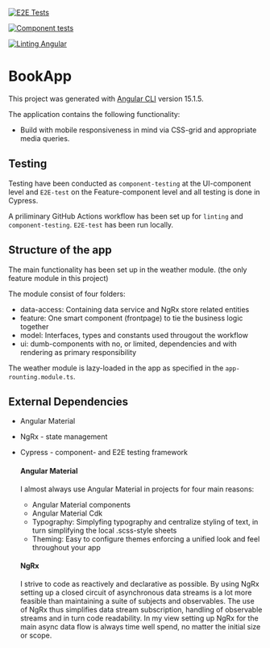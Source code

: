 [![E2E Tests](https://github.com/bjartejensen/book-app/actions/workflows/e2e-tests.yml/badge.svg)](https://github.com/bjartejensen/book-app/actions/workflows/e2e-tests.yml)

[![Component tests](https://github.com/bjartejensen/book-app/actions/workflows/component-tests.yml/badge.svg)](https://github.com/bjartejensen/book-app/actions/workflows/component-tests.yml)

[![Linting Angular](https://github.com/bjartejensen/book-app/actions/workflows/linting.yml/badge.svg)](https://github.com/bjartejensen/book-app/actions/workflows/linting.yml)

# BookApp

This project was generated with [Angular CLI](https://github.com/angular/angular-cli) version 15.1.5.

The application contains the following functionality:

- Build with mobile responsiveness in mind via CSS-grid and appropriate media queries.

## Testing

Testing have been conducted as `component-testing` at the UI-component level and `E2E-test` on the Feature-component level and all testing is done in Cypress.

A priliminary GitHub Actions workflow has been set up for `linting` and `component-testing`. `E2E-test` has been run locally.

## Structure of the app

The main functionality has been set up in the weather module. (the only feature module in this project)

The module consist of four folders:

- data-access: Containing data service and NgRx store related entities
- feature: One smart component (frontpage) to tie the business logic together
- model: Interfaces, types and constants used througout the workflow
- ui: dumb-components with no, or limited, dependencies and with rendering as primary responsibility

The weather module is lazy-loaded in the app as specified in the `app-rounting.module.ts`.

## External Dependencies

- Angular Material

- NgRx - state management

- Cypress - component- and E2E testing framework

  #### Angular Material

  I almost always use Angular Material in projects for four main reasons:

  - Angular Material components
  - Angular Material Cdk
  - Typography: Simplyfing typography and centralize styling of text, in turn simplifying the local .scss-style sheets
  - Theming: Easy to configure themes enforcing a unified look and feel throughout your app

  #### NgRx

  I strive to code as reactively and declarative as possible. By using NgRx setting up a closed circuit of asynchronous data streams is a lot more feasible than maintaining a suite of subjects and observables. The use of NgRx thus simplifies data stream subscription, handling of observable streams and in turn code readability. In my view setting up NgRx for the main async data flow is always time well spend, no matter the initial size or scope.
